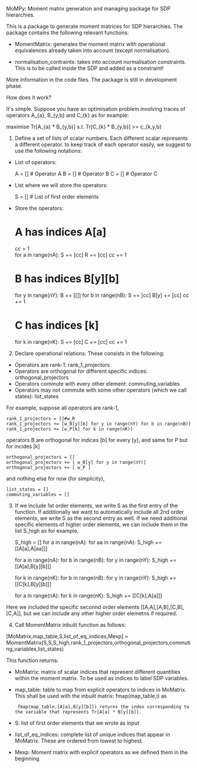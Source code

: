 MoMPy: Moment matrix generation and managing package for SDP hierarchies.

This is a package to generate moment matrices for SDP hierarchies. The package contains the following relevant functions:

 - MomentMatrix: generates the moment matrix with operational equivalences already taken into account (except normalisation).

 - normalisation_contraints: takes into account normalisation constraints. This is to be called inside the SDP and added as a constraint!

More information in the code files. The package is still in development phase.

How does it work?

It's simple. Suppose you have an optimisation problem involving traces of operators A_{a}, B_{y,b} and C_{k} as for example:

maximise Tr[A_{a} * B_{y,b}] 
s.t. Tr[C_{k} * B_{y,b}] >= c_{k,y,b}



1) Define a set of lists of scalar numbers. Each different scalar represents a different operator. to keep track of each operator easily, we suggest to use the following notations:

 - List of operators:
     
    A = [] # Operator A
    B = [] # Operator B
    C = [] # Operator C
    
 - List where we will store the operators:
    
    S = [] # List of first order elements
    
 - Store the operators:
 
    # A has indices A[a]
    cc = 1    
    for a in range(nA):
        S += [cc]
        R += [cc]
        cc += 1
    
    # B has indices B[y][b]
    for y in range(nY):
        B += [[]]
        for b in range(nB): 
            S += [cc]
            B[y] += [cc]
            cc += 1
            
    # C has indices [k]
    for k in range(nK):
        S += [cc]
        C += [cc]
        cc += 1

2) Declare operational relations. These consists in the following:

 - Operators are rank-1: rank_1_projectors
 - Operators are orthogonal for different specific indices: orthogonal_projectors
 - Operators commute with every other element: commuting_variables
 - Operators may not commute with some other operators (which we call states): list_states
 
 For example, suppose all operators are rank-1, 

    rank_1_projectors = []#w_R
    rank_1_projectors += [w_B[y][b] for y in range(nY) for b in range(nB)]
    rank_1_projectors += [w_P[k] for k in range(nK)]

 operators B are orthogonal for indices [b] for every [y], and same for P but for incides [k]

    
    orthogonal_projectors = []
    orthogonal_projectors += [ w_B[y] for y in range(nY)]
    orthogonal_projectors += [ w_P ] 

 and nothing else for now (for simplicity),

    list_states = [] 
    commuting_variables = [] 
    
    
3) If we include 1st order elements, we write S as the first entry of the function. 
If additionally we want to automatically include all 2nd order elements, we write S as the second entry as well. 
If we need additional specific elements of higher order elements, we can include them in the list S_high as for example,

    S_high = []
    for a in range(nA):
        for aa in range(nA):
            S_high += [[A[a],A[aa]]]
            
    for a in range(nA):
        for b in range(nB):
            for y in range(nY):
                S_high += [[A[a],B[y][b]]]
        
    for k in range(nK):
        for b in range(nB):
            for y in range(nY):
                S_high += [[C[k],B[y][b]]]
            
    for a in range(nA):
        for k in range(nK):
              S_high += [[C[k],A[a]]]

Here we included the specific seconnd order elements [[A,A],[A,B],[C,B],[C,A]], but we can include any other higher order elemetns if required.

4) Call MomentMatrix inbuilt function as follows:

[MoMatrix,map_table,S,list_of_eq_indices,Mexp] = MomentMatrix(S,S,S_high,rank_1_projectors,orthogonal_projectors,commuting_variables,list_states)
    
This function returns:

 - MoMatrix: matrix of scalar indices that represent different quantities within the moment matrix. To be used as indices to label SDP variables.
 - map_table: table to map from explicit operators to indices in MoMatrix. This shall be used with the inbuilt matrix: fmap(map_table,i) as
 
        fmap(map_table,[A[a],B[y][b]]) returns the index corresponding to the variable that represents Tr[A[a] * B[y][b]].
        
 - S: list of first order elements that we wrote as input
 - list_of_eq_indices: complete list of unique indices that appear in MoMatrix. These are ordered from lowest to highest.
 - Mexp: Moment matrix with explicit operators as we defined them in the beginning.
 
 
    
    
    
    
    
    
    
    
    
    
    